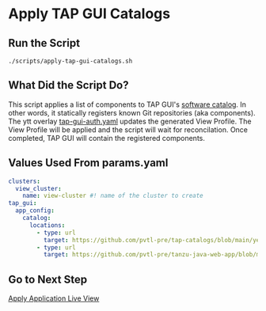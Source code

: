 # Apply TAP GUI Catalogs

## Run the Script

```shell
./scripts/apply-tap-gui-catalogs.sh
```

## What Did the Script Do?

This script applies a list of components to TAP GUI's [software catalog](https://backstage.io/docs/features/software-catalog/). In other words, it statically registers known Git repositories (aka components). The ytt overlay [tap-gui-auth.yaml](../../profile-overlays/tap-gui-auth.yaml) updates the generated View Profile. The View Profile will be applied and the script will wait for reconcilation. Once completed, TAP GUI will contain the registered components.

## Values Used From params.yaml

```yaml
clusters:
  view_cluster:
    name: view-cluster #! name of the cluster to create
tap_gui:
  app_config:
    catalog:
      locations:
        - type: url
          target: https://github.com/pvtl-pre/tap-catalogs/blob/main/yelb-catalog/catalog-info.yaml
        - type: url
          target: https://github.com/pvtl-pre/tanzu-java-web-app/blob/main/catalog/catalog-info.yaml
```

## Go to Next Step

[Apply Application Live View](./03-apply-application-live-view.md)
